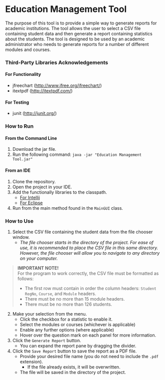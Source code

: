# Education Management Tool

The purpose of this tool is to provide a simple way to generate reports for academic institutions. The tool allows the user to select a CSV file containing student data and then generate a report containing statistics about the students. The tool is designed to be used by an academic administrator who needs to generate reports for a number of different modules and courses.


### Third-Party Libraries Acknowledgements
#### For Functionality
* jfreechart (http://www.jfree.org/jfreechart/)
* itextpdf (http://itextpdf.com/)

#### For Testing
* junit (http://junit.org/)

### How to Run
#### From the Command Line
1. Download the jar file.
2. Run the following command: `java -jar "Education Management Tool.jar"`
#### From an IDE
1. Clone the repository.
2. Open the project in your IDE.
3. Add the functionally libraries to the classpath.
   - [For Intellij](https://www.geeksforgeeks.org/how-to-add-external-jar-file-to-an-intellij-idea-project/)
   - [For Eclipse](https://wiki.eclipse.org/FAQ_How_do_I_add_an_extra_library_to_my_project%27s_classpath%3F)
4. Run from the main method found in the `MainGUI` class.

### How to Use
1. Select the CSV file containing the student data from the file chooser window. 
   - *The file chooser starts in the directory of the project. For ease of use, it is recommended to place the CSV file in 
    this same directory. However, the file chooser will allow you to navigate to any directory on your computer.* 
>
> **IMPORTANT NOTE!**  
> For the program to work correctly, the CSV file must be formatted as follows:
>- The first row must contain in order the column headers: `Student RegNo`, `Course`, and `Module` headers.
>- There must be no more than 15 module headers.
>- There must be no more than 126 students.

2. Make your selection from the menu.
   - Click the checkbox for a statistic to enable it.
   - Select the modules or courses (whichever is applicable)
   - Enable any further options (where applicable)
   - Hover over the question mark on each panel for more information.
3. Click the `Generate Report` button.
    - You can expand the report pane by dragging the divider.
4. Click the `Save Report` button to save the report as a PDF file.
    - Provide your desired file name (you do not need to include the `.pdf` extension).
        - If the file already exists, it will be overwritten.
    - The file will be saved in the directory of the project.
   
